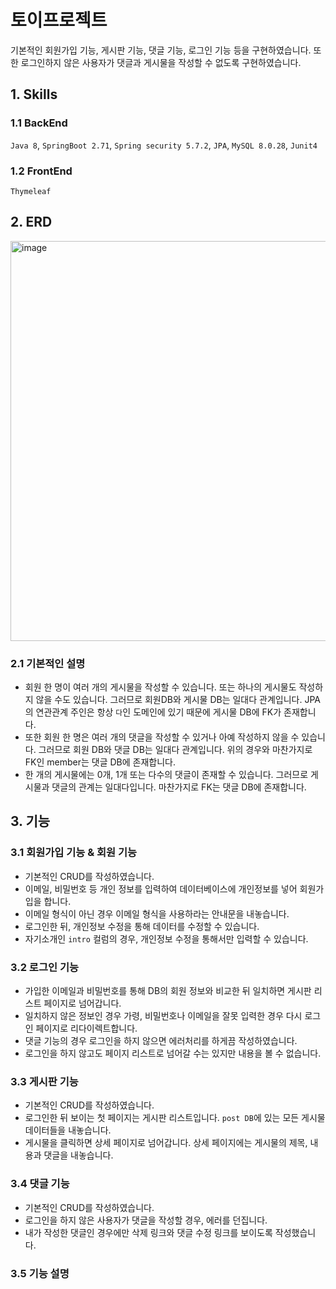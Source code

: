 # 토이프로젝트

기본적인 회원가입 기능, 게시판 기능, 댓글 기능, 로그인 기능 등을 구현하였습니다. 또한 로그인하지 않은 사용자가 댓글과 게시물을 작성할 수 없도록 구현하였습니다.

## 1. Skills
### 1.1 BackEnd
`Java 8`, `SpringBoot 2.71`, `Spring security 5.7.2`, `JPA`, `MySQL 8.0.28`, `Junit4`

### 1.2 FrontEnd
`Thymeleaf`

## 2. ERD
<img width="640" alt="image" align="center" src="https://user-images.githubusercontent.com/102225706/221506085-83bc7969-2f5c-4b9c-a2b2-a622c52fbfcd.png">

### 2.1 기본적인 설명
- 회원 한 명이 여러 개의 게시물을 작성할 수 있습니다. 또는 하나의 게시물도 작성하지 않을 수도 있습니다. 그러므로 회원DB와 게시물 DB는 일대다 관계입니다. JPA의 연관관계 주인은 항상 `다`인 도메인에 있기 때문에 게시물 DB에 FK가 존재합니다.
- 또한 회원 한 명은 여러 개의 댓글을 작성할 수 있거나 아예 작성하지 않을 수 있습니다. 그러므로 회원 DB와 댓글 DB는 일대다 관계입니다. 위의 경우와 마찬가지로 FK인 member는 댓글 DB에 존재합니다.
- 한 개의 게시물에는 0개, 1개 또는 다수의 댓글이 존재할 수 있습니다. 그러므로 게시물과 댓글의 관계는 일대다입니다. 마찬가지로 FK는 댓글 DB에 존재합니다.

## 3. 기능
### 3.1 회원가입 기능 & 회원 기능
- 기본적인 CRUD를 작성하였습니다.
- 이메일, 비밀번호 등 개인 정보를 입력하여 데이터베이스에 개인정보를 넣어 회원가입을 합니다.
- 이메일 형식이 아닌 경우 이메일 형식을 사용하라는 안내문을 내놓습니다.
- 로그인한 뒤, 개인정보 수정을 통해 데이터를 수정할 수 있습니다.
- 자기소개인 `intro` 컬럼의 경우, 개인정보 수정을 통해서만 입력할 수 있습니다.

### 3.2 로그인 기능
- 가입한 이메일과 비밀번호를 통해 DB의 회원 정보와 비교한 뒤 일치하면 게시판 리스트 페이지로 넘어갑니다.
- 일치하지 않은 정보인 경우 가령, 비밀번호나 이메일을 잘못 입력한 경우 다시 로그인 페이지로 리다이렉트합니다.
- 댓글 기능의 경우 로그인을 하지 않으면 에러처리를 하게끔 작성하였습니다.
- 로그인을 하지 않고도 페이지 리스트로 넘어갈 수는 있지만 내용을 볼 수 없습니다.

### 3.3 게시판 기능
- 기본적인 CRUD를 작성하였습니다.
- 로그인한 뒤 보이는 첫 페이지는 게시판 리스트입니다. `post DB`에 있는 모든 게시물 데이터들을 내놓습니다.
- 게시물을 클릭하면 상세 페이지로 넘어갑니다. 상세 페이지에는 게시물의 제목, 내용과 댓글을 내놓습니다.

### 3.4 댓글 기능
- 기본적인 CRUD를 작성하였습니다.
- 로그인을 하지 않은 사용자가 댓글을 작성할 경우, 에러를 던집니다.
- 내가 작성한 댓글인 경우에만 삭제 링크와 댓글 수정 링크를 보이도록 작성했습니다.

### 3.5 기능 설명

